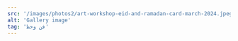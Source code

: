 ```yaml
---
src: '/images/photos2/art-workshop-eid-and-ramadan-card-march-2024.jpeg'
alt: 'Gallery image'
tag: 'فن وخط'
---
```

